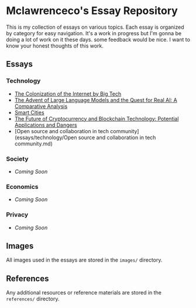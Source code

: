 # Mclawrenceco's Essay Repository

This is my collection of essays on various topics. Each essay is organized by category for easy navigation. It's a work in progress but I'm gonna be doing a lot of work on it these days. some feedback would be nice. I want to know your honest thoughts of this work.

## Essays

### Technology
- [The Colonization of the Internet by Big Tech](essays/technology/2024-05-19-internet-colonization-by-big-tech.md)
- [The Advent of Large Language Models and the Quest for Real AI: A Comparative Analysis](https://github.com/Mclawrenceco/Journals-files/blob/398e877f8e1cb03017a756542965887ce88da321/essays/technology/The%20Future%20of%20Cryptocurrency%20and%20Blockchain%20Technology%3A%20Potential%20Applications%20and%20Dangers.md)
- [Smart Cities](https://github.com/Mclawrenceco/Journals-files/blob/main/essays/technology/Smart%20Cities.md)
- [The Future of Cryptocurrency and Blockchain Technology: Potential Applications and Dangers](https://github.com/Mclawrenceco/Journals-files/blob/main/essays/technology/The%20Future%20of%20Cryptocurrency%20and%20Blockchain%20Technology%3A%20Potential%20Applications%20and%20Dangers.md)
- [Open source and collaboration  in tech community](essays/technology/Open source and collaboration  in tech community.md)
### Society
- *Coming Soon*

### Economics
- *Coming Soon*

### Privacy
- *Coming Soon*

## Images
All images used in the essays are stored in the `images/` directory.

## References
Any additional resources or reference materials are stored in the `references/` directory.
